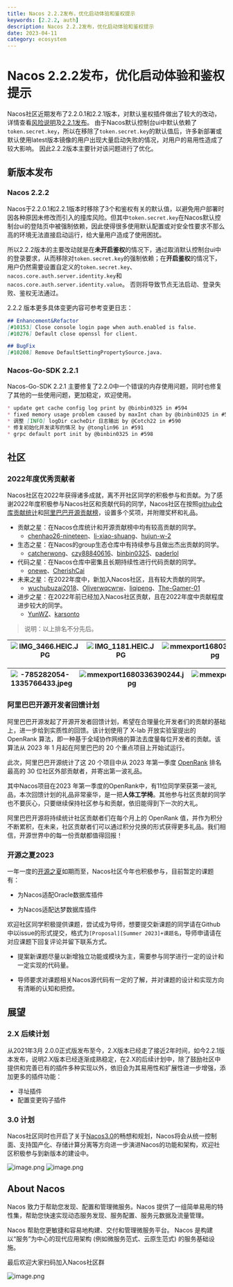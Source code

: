 ```yaml
---
title: Nacos 2.2.2发布，优化启动体验和鉴权提示
keywords: [2.2.2, auth]
description: Nacos 2.2.2发布，优化启动体验和鉴权提示
date: 2023-04-11
category: ecosystem
---
```

# Nacos 2.2.2发布，优化启动体验和鉴权提示

Nacos社区近期发布了2.2.0.1和2.2.1版本，对默认鉴权插件做出了较大的改动，详情查看[风险说明](https://nacos.io/zh-cn/blog/announcement-token-secret-key.html)及[2.2.1发布](https://nacos.io/zh-cn/blog/2.2.1-release.html)。
由于Nacos默认控制台ui中默认依赖了`token.secret.key`，所以在移除了`token.secret.key`的默认值后，许多新部署或默认使用latest版本镜像的用户出现大量启动失败的情况，对用户的易用性造成了较大影响。
因此2.2.2版本主要针对该问题进行了优化。

## 新版本发布
### Nacos 2.2.2

Nacos于2.2.0.1和2.2.1版本时移除了3个和鉴权有关的默认值，以避免用户部署时因各种原因未修改而引入的撞库风险。但其中`token.secret.key`在Nacos默认控制台ui的登陆页中被强制依赖，因此使得很多使用默认配置或对安全性要求不那么高的环境无法直接启动运行，给大量用户造成了使用困扰。

所以2.2.2版本的主要改动就是在**未开启鉴权**的情况下，通过取消默认控制台ui中的登录要求，从而移除对`token.secret.key`的强制依赖；在**开启鉴权**的情况下，用户仍然需要设置自定义的`token.secret.key`、`nacos.core.auth.server.identity.key`和 `nacos.core.auth.server.identity.value`。
否则将导致节点无法启动、登录失败、鉴权无法通过。

2.2.2 版本更多具体变更内容可参考变更日志：

```markdown
## Enhancement&Refactor
[#10153] Close console login page when auth.enabled is false.
[#10276] Default close openssl for client.

## BugFix
[#10208] Remove DefaultSettingPropertySource.java.
```

### Nacos-Go-SDK 2.2.1
Nacos-Go-SDK 2.2.1 主要修复了2.2.0中一个错误的内存使用问题，同时也修复了其他的一些使用问题，更加稳定，欢迎使用。

```markdown
* update get cache config log print by @binbin0325 in #594
* fixed memory usage problem caused by maxInt chan by @binbin0325 in #596
* 调整 [INFO] logDir cacheDir 日志输出 by @Cotch22 in #590
* 修复初始化并发读写的情况 by @tonglin96 in #591
* grpc default port init by @binbin0325 in #598
```

## 社区
### 2022年度优秀贡献者

Nacos社区在2022年获得诸多成就，离不开社区同学的积极参与和贡献。为了感谢2022年度积极参与Nacos社区和贡献代码的同学，Nacos社区在按照[github仓库贡献统计](https://github.com/alibaba/nacos/graphs/contributors)和[阿里巴巴开源贡献榜](https://opensource.alibaba.com/contribution_leaderboard/details?projectValue=nacos&timeType=month&time=1677600000000)，设置多个奖项，并附赠奖杯和礼品。

- 贡献之星：在Nacos仓库统计和开源贡献榜中均有较高贡献的同学。
   - [chenhao26-nineteen](https://github.com/chenhao26-nineteen)、[li-xiao-shuang](https://github.com/li-xiao-shuang)、[hujun-w-2](https://github.com/hujun-w-2)
- 生态之星：在Nacos的group生态仓库中有持续参与且做出杰出贡献的同学。
   - [catcherwong](https://github.com/catcherwong)、[czy88840616](https://github.com/czy88840616)、[binbin0325](https://github.com/binbin0325)、[paderlol](https://github.com/paderlol)
- 代码之星：在Nacos仓库中密集且长期持续性进行代码贡献的同学。
   - [onewe](https://github.com/onewe)、[CherishCai](https://github.com/CherishCai)
- 未来之星：在2022年度中，新加入Nacos社区，且有较大贡献的同学。
   - [wuchubuzai2018](https://github.com/wuchubuzai2018)、[Oliverwqcwrw](https://github.com/Oliverwqcwrw)、[liqipeng](https://github.com/liqipeng)、[The-Gamer-01](https://github.com/The-Gamer-01)
- 进步之星：在2022年前已经加入Nacos社区贡献，且在2022年度中贡献程度进步较大的同学。
   - [YunWZ](https://github.com/YunWZ)、[karsonto](https://github.com/karsonto)

> 说明：以上排名不分先后。

| ![IMG_3466.HEIC.JPG](https://cdn.nlark.com/yuque/0/2023/jpeg/1577777/1680852964284-2443605d-d594-4dc8-bb75-6da14cdd8f12.jpeg#averageHue=%23a07b5e&clientId=udb7e5972-f7b4-4&from=paste&height=437&id=u6436f8f0&name=IMG_3466.HEIC.JPG&originHeight=874&originWidth=1166&originalType=binary&ratio=2&rotation=0&showTitle=false&size=264073&status=done&style=none&taskId=u7e0f0ab0-a69e-47b3-ad71-b1f016221bf&title=&width=583) | ![IMG_1181.HEIC.JPG](https://cdn.nlark.com/yuque/0/2023/jpeg/1577777/1680852964324-f149c75c-b204-445c-a3b4-24aff8b79b5b.jpeg#averageHue=%23586c77&clientId=udb7e5972-f7b4-4&from=paste&height=437&id=uc7c2a34e&name=IMG_1181.HEIC.JPG&originHeight=874&originWidth=1166&originalType=binary&ratio=2&rotation=0&showTitle=false&size=247482&status=done&style=none&taskId=u7dfe30f4-5949-49b8-8a86-5d19ccd7324&title=&width=583) | ![mmexport1680323559666.jpg](https://cdn.nlark.com/yuque/0/2023/jpeg/1577777/1680852987035-7bb5cad5-fbb1-4764-8383-19ddd22fb996.jpeg#averageHue=%23929990&clientId=udb7e5972-f7b4-4&from=paste&height=477&id=uea2c475d&name=mmexport1680323559666.jpg&originHeight=954&originWidth=1279&originalType=binary&ratio=2&rotation=0&showTitle=false&size=114898&status=done&style=none&taskId=ub2325bbf-d12c-4937-96d2-fd0261d93c3&title=&width=639.5) | ![1426060892935891238.jpg](https://cdn.nlark.com/yuque/0/2023/jpeg/1577777/1681263310705-6a4bc1b0-b17a-4d46-9a82-597401cda18b.jpeg#averageHue=%23b59584&clientId=u0dc24e80-8387-4&from=drop&id=u054e0974&name=1426060892935891238.jpg&originHeight=874&originWidth=1166&originalType=binary&ratio=2&rotation=0&showTitle=false&size=211224&status=done&style=none&taskId=uee90003b-75bd-4847-a2fa-29e5b7523e6&title=) |
| --- | --- | --- | --- |

| ![-785282054-1335766433.jpeg](https://cdn.nlark.com/yuque/0/2023/jpeg/1577777/1681263479015-956f234c-10dd-4150-acb1-f5aed470bd3a.jpeg#averageHue=%239b9e97&clientId=ua7179cf3-e42b-4&from=drop&id=u92c70cc9&name=-785282054-1335766433.jpeg&originHeight=1166&originWidth=1166&originalType=binary&ratio=2&rotation=0&showTitle=false&size=904298&status=done&style=none&taskId=u87fee435-af68-44d7-928e-4fb0610365e&title=) | ![mmexport1680336390244.jpg](https://cdn.nlark.com/yuque/0/2023/jpeg/1577777/1681263583874-fc2c0b22-0d8f-405b-847a-c0c6076b8cb6.jpeg#averageHue=%23a7aaa3&clientId=u61417e98-ccbb-4&from=drop&id=u3d14b102&name=mmexport1680336390244.jpg&originHeight=1780&originWidth=1162&originalType=binary&ratio=2&rotation=0&showTitle=false&size=118932&status=done&style=none&taskId=ua477518c-0ee2-4ba8-bd7a-461c4a3f0e9&title=) | ![mmexport1680339291530.jpg](https://cdn.nlark.com/yuque/0/2023/jpeg/1577777/1681263589035-47d7ba3c-615a-4b17-a76d-df8c9f01c441.jpeg#averageHue=%23c4c2b8&clientId=u61417e98-ccbb-4&from=drop&id=u24a8e681&name=mmexport1680339291530.jpg&originHeight=2066&originWidth=1162&originalType=binary&ratio=2&rotation=0&showTitle=false&size=447708&status=done&style=none&taskId=u01e12f78-7602-4938-a19f-93e79692b42&title=) |
| --- | --- | --- |

### 阿里巴巴开源开发者回馈计划
阿里巴巴开源发起了开源开发者回馈计划，希望在合理量化开发者们的贡献的基础上，进一步给到实质性的回馈。该计划使用了 X-lab 开放实验室提出的 OpenRank 算法，即一种基于全域协作网络的算法去度量每位开发者的贡献。该算法从 2023 年 1 月起在阿里巴巴的 20 个重点项目上开始试运行。

此次，阿里巴巴开源统计了这 20 个项目中从 2023 年第一季度 [OpenRank](https://opensource.alibaba.com/contribution_leaderboard/details?projectValue=nacos&timeType=month&time=1677600000000) 排名最高的 30 位社区外部贡献者，并寄出第一波礼品。

其中Nacos项目在2023 年第一季度的OpenRank中，有11位同学荣获第一波礼品，本次回馈计划的礼品非常豪华，是一把**人体工学椅**。其他参与社区贡献的同学也不要灰心，只要继续保持社区参与和贡献，依旧能得到下一次的大礼。

阿里巴巴开源将持续统计社区贡献者们在每个月上的 OpenRank 值，并作为积分不断累积，在未来，社区贡献者们可以通过积分兑换的形式获得更多礼品。我们相信，开源世界中的每一份贡献都值得回报！

### 开源之夏2023

一年一度的[开源之夏](https://summer-ospp.ac.cn/org/orgdetail/ab188e59-fab8-468f-bc89-bdc2bd8b5e64)如期而至，Nacos社区今年也积极参与，目前暂定的课题有：

- 为Nacos适配Oracle数据库插件

- 为Nacos适配达梦数据库插件

欢迎社区同学积极提供课题，尝试成为导师，想要提交新课题的同学请在Github中以issue的形式提交，格式为`[Proposal][Summer 2023]+课题名`，导师申请请在对应课题下回复评论并留下联系方式。

- 提案新课题尽量以新增独立功能或模块为主，需要参与同学进行一定的设计和一定实现的代码量。

- 导师要求对课题相关Nacos源代码有一定的了解，并对课题的设计和实现方向有清晰的认知和把控。

## 展望
### 2.X 后续计划

从2021年3月 2.0.0正式版发布至今，2.X版本已经走了接近2年时间，如今2.2.1版本发布，说明2.X版本已经逐渐成熟稳定，在2.X的后续计划中，除了鼓励社区中提供和完善已有的插件多种实现以外，依旧会为其易用性和扩展性进一步增强，添加更多的插件功能：

- 寻址插件
- 配置变更钩子插件
### 3.0 计划

Nacos社区同时也开启了关于[Nacos3.0](https://mp.weixin.qq.com/s/8UwwD_WxSJINP8Qr_1wogg)的畅想和规划，Nacos将会从统一控制面、支持国产化、存储计算分离等方向进一步演进Nacos的功能和架构，欢迎社区积极参与到新版本的建设中。

![image.png](/img/blog/2_2_0-release/220-roadmap.png)
![image.png](https://cdn.nlark.com/yuque/0/2022/png/1577777/1660125280551-a2e881fe-d25e-4ebb-a28f-8e56683deef1.png#clientId=uf10cb19a-105c-4&crop=0&crop=0&crop=1&crop=1&from=url&id=Z9to1&margin=%5Bobject%20Object%5D&name=image.png&originHeight=794&originWidth=1650&originalType=binary&ratio=1&rotation=0&showTitle=false&size=185821&status=done&style=none&taskId=u63849e10-1dae-45cb-b559-04d106ebe86&title=#crop=0&crop=0&crop=1&crop=1&id=rUihF&originHeight=794&originWidth=1650&originalType=binary&ratio=1&rotation=0&showTitle=false&status=done&style=none&title=)

## About Nacos

Nacos 致力于帮助您发现、配置和管理微服务。Nacos 提供了一组简单易用的特性集，帮助您快速实现动态服务发现、服务配置、服务元数据及流量管理。

Nacos 帮助您更敏捷和容易地构建、交付和管理微服务平台。 Nacos 是构建以“服务”为中心的现代应用架构 (例如微服务范式、云原生范式) 的服务基础设施。

最后欢迎大家扫码加入Nacos社区群

![image.png](https://cdn.nlark.com/yuque/0/2023/png/1577777/1679276899363-83081d59-67c6-4501-9cf8-0d84ba7c6d7e.png#averageHue=%23c1c2c2&clientId=u9dfeac18-3281-4&from=paste&height=551&id=ubcf45e51&name=image.png&originHeight=1102&originWidth=854&originalType=binary&ratio=2&rotation=0&showTitle=false&size=155261&status=done&style=none&taskId=ud6bea1fe-b003-441b-a810-84435d2aeff&title=&width=427)

